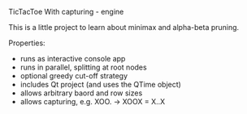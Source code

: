 TicTacToe With capturing - engine

This is a little project to learn about minimax and alpha-beta pruning.

Properties:
 - runs as interactive console app
 - runs in parallel, splitting at root nodes
 - optional greedy cut-off strategy 
 - includes Qt project (and uses the QTime object)
 - allows arbitrary baord and row sizes 
 - allows capturing, e.g. XOO. -> XOOX = X..X

